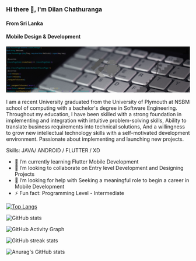 

### Hi there 👋, I'm Dilan Chathuranga
#### From Sri Lanka
#### Mobile Design & Development
![Mobile Design & Development](https://github.com/dilenDev/dilenDev/blob/main/banner.png)

I am a recent University graduated from the University of Plymouth at NSBM school of computing with a bachelor's degree in Software Engineering. Throughout my education, I have been skilled with a strong foundation in implementing and integration with intuitive problem-solving skills, Ability to translate business requirements into technical solutions, And a willingness to grow new intellectual technology skills with a self-motivated development environment.
Passionate about implementing and launching new projects.

Skills: JAVA/ ANDROID / FLUTTER / XD

- 🌱 I’m currently learning Flutter Mobile Development 
- 👯 I’m looking to collaborate on Entry level Development and Designing Projects 
- 🤔 I’m looking for help with Seeking a meaningful role to begin a career in Mobile Development  
- ⚡ Fun fact: Programming Level - Intermediate  



[![Top Langs](https://github-readme-stats.vercel.app/api/top-langs/?username=dilenDev)](https://github.com/anuraghazra/github-readme-stats)

![GitHub stats](https://github-readme-stats.vercel.app/api?username=dilenDev&show_icons=true)  

![GitHub Activity Graph](https://activity-graph.herokuapp.com/graph?username=dilenDev)  

![GitHub streak stats](https://github-readme-streak-stats.herokuapp.com/?user=dilenDev)  





![Anurag's GitHub stats](https://github-readme-stats.vercel.app/api?username=dilenDev&show_icons=true&theme=radical)

